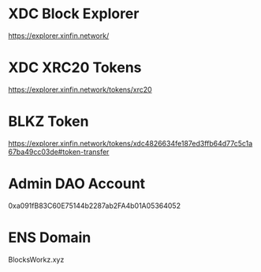 # XDC Block Explorer
https://explorer.xinfin.network/

# XDC XRC20 Tokens
https://explorer.xinfin.network/tokens/xrc20

# BLKZ Token
https://explorer.xinfin.network/tokens/xdc4826634fe187ed3ffb64d77c5c1a67ba49cc03de#token-transfer

# Admin DAO Account
0xa091fB83C60E75144b2287ab2FA4b01A05364052

# ENS Domain
BlocksWorkz.xyz
